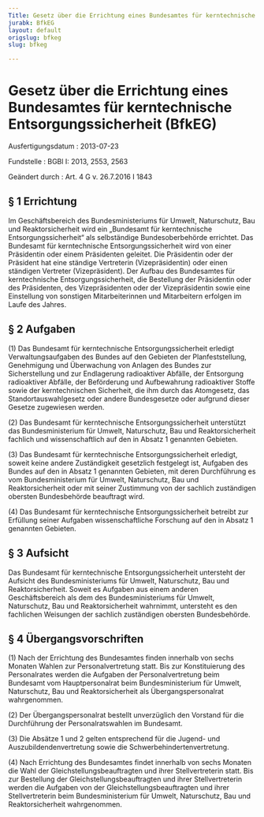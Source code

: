 ```yaml
---
Title: Gesetz über die Errichtung eines Bundesamtes für kerntechnische Entsorgungssicherheit
jurabk: BfkEG
layout: default
origslug: bfkeg
slug: bfkeg

---
```


# Gesetz über die Errichtung eines Bundesamtes für kerntechnische Entsorgungssicherheit (BfkEG)

Ausfertigungsdatum
:   2013-07-23

Fundstelle
:   BGBl I: 2013, 2553, 2563

Geändert durch
:   Art. 4 G v. 26.7.2016 I 1843


## § 1 Errichtung

Im Geschäftsbereich des Bundesministeriums für Umwelt, Naturschutz,
Bau und Reaktorsicherheit wird ein „Bundesamt für kerntechnische
Entsorgungssicherheit“ als selbständige Bundesoberbehörde errichtet.
Das Bundesamt für kerntechnische Entsorgungssicherheit wird von einer
Präsidentin oder einem Präsidenten geleitet. Die Präsidentin oder der
Präsident hat eine ständige Vertreterin (Vizepräsidentin) oder einen
ständigen Vertreter (Vizepräsident). Der Aufbau des Bundesamtes für
kerntechnische Entsorgungssicherheit, die Bestellung der Präsidentin
oder des Präsidenten, des Vizepräsidenten oder der Vizepräsidentin
sowie eine Einstellung von sonstigen Mitarbeiterinnen und Mitarbeitern
erfolgen im Laufe des Jahres.


## § 2 Aufgaben

(1) Das Bundesamt für kerntechnische Entsorgungssicherheit erledigt
Verwaltungsaufgaben des Bundes auf den Gebieten der Planfeststellung,
Genehmigung und Überwachung von Anlagen des Bundes zur Sicherstellung
und zur Endlagerung radioaktiver Abfälle, der Entsorgung radioaktiver
Abfälle, der Beförderung und Aufbewahrung radioaktiver Stoffe sowie
der kerntechnischen Sicherheit, die ihm durch das Atomgesetz, das
Standortauswahlgesetz oder andere Bundesgesetze oder aufgrund dieser
Gesetze zugewiesen werden.

(2) Das Bundesamt für kerntechnische Entsorgungssicherheit unterstützt
das Bundesministerium für Umwelt, Naturschutz, Bau und
Reaktorsicherheit fachlich und wissenschaftlich auf den in Absatz 1
genannten Gebieten.

(3) Das Bundesamt für kerntechnische Entsorgungssicherheit erledigt,
soweit keine andere Zuständigkeit gesetzlich festgelegt ist, Aufgaben
des Bundes auf den in Absatz 1 genannten Gebieten, mit deren
Durchführung es vom Bundesministerium für Umwelt, Naturschutz, Bau und
Reaktorsicherheit oder mit seiner Zustimmung von der sachlich
zuständigen obersten Bundesbehörde beauftragt wird.

(4) Das Bundesamt für kerntechnische Entsorgungssicherheit betreibt
zur Erfüllung seiner Aufgaben wissenschaftliche Forschung auf den in
Absatz 1 genannten Gebieten.


## § 3 Aufsicht

Das Bundesamt für kerntechnische Entsorgungssicherheit untersteht der
Aufsicht des Bundesministeriums für Umwelt, Naturschutz, Bau und
Reaktorsicherheit. Soweit es Aufgaben aus einem anderen
Geschäftsbereich als dem des Bundesministeriums für Umwelt,
Naturschutz, Bau und Reaktorsicherheit wahrnimmt, untersteht es den
fachlichen Weisungen der sachlich zuständigen obersten Bundesbehörde.


## § 4 Übergangsvorschriften

(1) Nach der Errichtung des Bundesamtes finden innerhalb von sechs
Monaten Wahlen zur Personalvertretung statt. Bis zur Konstituierung
des Personalrates werden die Aufgaben der Personalvertretung beim
Bundesamt vom Hauptpersonalrat beim Bundesministerium für Umwelt,
Naturschutz, Bau und Reaktorsicherheit als Übergangspersonalrat
wahrgenommen.

(2) Der Übergangspersonalrat bestellt unverzüglich den Vorstand für
die Durchführung der Personalratswahlen im Bundesamt.

(3) Die Absätze 1 und 2 gelten entsprechend für die Jugend- und
Auszubildendenvertretung sowie die Schwerbehindertenvertretung.

(4) Nach Errichtung des Bundesamtes findet innerhalb von sechs Monaten
die Wahl der Gleichstellungsbeauftragten und ihrer Stellvertreterin
statt. Bis zur Bestellung der Gleichstellungsbeauftragten und ihrer
Stellvertreterin werden die Aufgaben von der
Gleichstellungsbeauftragten und ihrer Stellvertreterin beim
Bundesministerium für Umwelt, Naturschutz, Bau und Reaktorsicherheit
wahrgenommen.

